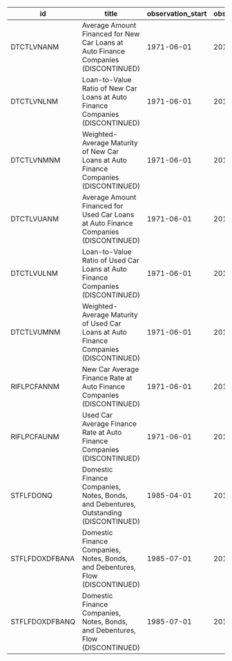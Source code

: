 | id             | title                                                                                | observation_start   | observation_end   |
|----------------|--------------------------------------------------------------------------------------|---------------------|-------------------|
| DTCTLVNANM     | Average Amount Financed for New Car Loans at Auto Finance Companies (DISCONTINUED)   | 1971-06-01          | 2011-01-01        |
| DTCTLVNLNM     | Loan-to-Value Ratio of New Car Loans at Auto Finance Companies (DISCONTINUED)        | 1971-06-01          | 2011-01-01        |
| DTCTLVNMNM     | Weighted-Average Maturity of New Car Loans at Auto Finance Companies (DISCONTINUED)  | 1971-06-01          | 2011-01-01        |
| DTCTLVUANM     | Average Amount Financed for Used Car Loans at Auto Finance Companies (DISCONTINUED)  | 1971-06-01          | 2011-01-01        |
| DTCTLVULNM     | Loan-to-Value Ratio of Used Car Loans at Auto Finance Companies (DISCONTINUED)       | 1971-06-01          | 2011-01-01        |
| DTCTLVUMNM     | Weighted-Average Maturity of Used Car Loans at Auto Finance Companies (DISCONTINUED) | 1971-06-01          | 2011-01-01        |
| RIFLPCFANNM    | New Car Average Finance Rate at Auto Finance Companies (DISCONTINUED)                | 1971-06-01          | 2011-01-01        |
| RIFLPCFAUNM    | Used Car Average Finance Rate at Auto Finance Companies (DISCONTINUED)               | 1971-06-01          | 2011-01-01        |
| STFLFDONQ      | Domestic Finance Companies, Notes, Bonds, and Debentures, Outstanding (DISCONTINUED) | 1985-04-01          | 2014-01-01        |
| STFLFDOXDFBANA | Domestic Finance Companies, Notes, Bonds, and Debentures, Flow (DISCONTINUED)        | 1985-07-01          | 2014-01-01        |
| STFLFDOXDFBANQ | Domestic Finance Companies, Notes, Bonds, and Debentures, Flow (DISCONTINUED)        | 1985-07-01          | 2014-01-01        |
